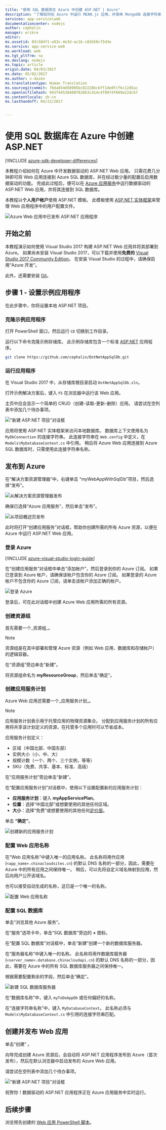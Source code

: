 ```yaml
---
title: "使用 SQL 数据库在 Azure 中创建 ASP.NET | Azure"
description: "了解如何在 Azure 中运行 MEAN.js 应用，并使用 MongoDB 连接字符串连接到 DocumentDB 数据库。"
services: app-service\web
documentationcenter: nodejs
author: cephalin
manager: erikre
editor: 
ms.assetid: 03c584f1-a93c-4e3d-ac1b-c82b50c75d3e
ms.service: app-service-web
ms.workload: web
ms.tgt_pltfrm: na
ms.devlang: nodejs
ms.topic: article
origin.date: 04/03/2017
ms.date: 05/02/2017
ms.author: v-dazen
ms.translationtype: Human Translation
ms.sourcegitcommit: 78da854d58905bc82228bcbff1de0fcfbc12d5ac
ms.openlocfilehash: 943f44538488f82063c414c4f0974f699e22dcb7
ms.contentlocale: zh-cn
ms.lasthandoff: 04/22/2017


---
```

# <a name="create-an-aspnet-app-in-azure-with-sql-database"></a>使用 SQL 数据库在 Azure 中创建 ASP.NET

[!INCLUDE [azure-sdk-developer-differences](../../includes/azure-sdk-developer-differences.md)]

本教程介绍如何在 Azure 中开发数据驱动的 ASP.NET Web 应用。 只需花费几分钟即可将 Web 应用连接到 Azure SQL 数据库，并在经过极少量的配置后启用数据驱动的功能。 完成此过程后，便可以在 [Azure 应用服务](../app-service/app-service-value-prop-what-is.md)中运行数据驱动的 ASP.NET Web 应用，并将其连接到 SQL 数据库。

本教程以**个人用户帐户**使用 ASP.NET 模板。 此模板使用 [ASP.NET 实体框架](https://docs.microsoft.com/aspnet/entity-framework)来管理 Web 应用程序中的用户配置文件。 

![Azure Web 应用中已发布 ASP.NET 应用程序](./media/app-service-web-tutorial-dotnet-sqldatabase/azure-app-in-browser.png)

## <a name="before-you-begin"></a>开始之前

本教程演示如何使用 Visual Studio 2017 构建 ASP.NET Web 应用并将其部署到 Azure。 如果尚未安装 Visual Studio 2017，可以下载并使用**免费的** [Visual Studio 2017 Community Edition](https://www.visualstudio.com/downloads/)。 在安装 Visual Studio 的过程中，请确保启用“Azure 开发”。

此外，还需要安装 [Git](http://www.git-scm.com/downloads)。

## <a name="step-1---set-up-the-sample-application"></a>步骤 1 - 设置示例应用程序
在此步骤中，你将设置本地 ASP.NET 项目。

### <a name="clone-the-sample-application"></a>克隆示例应用程序

打开 PowerShell 窗口，然后运行 `CD` 切换到工作目录。

运行以下命令克隆示例存储库。 此示例存储库包含一个标准 [ASP.NET](http://asp.net) 应用程序。

```bash
git clone https://github.com/cephalin/DotNetAppSqlDb.git
```

### <a name="run-the-application"></a>运行应用程序

在 Visual Studio 2017 中，从存储库根目录启动 `DotNetAppSqlDb.sln`。

打开示例解决方案后，键入 `F5` 在浏览器中运行该 Web 应用。

主页中应会显示一个简单的 CRUD（创建-读取-更新-删除）应用。 请尝试在空列表中添加几个待办事项。

![“新建 ASP.NET 项目”对话框](./media/app-service-web-tutorial-dotnet-sqldatabase/local-app-in-browser.png)

应用将使用 ASP.NET 实体框架来访问本地数据库。 数据库上下文使用名为 `MyDbConnection` 的连接字符串。 此连接字符串在 `Web.config` 中定义，在 `Models\MyDatabaseContext.cs` 中引用。 稍后将 Azure Web 应用连接到 Azure SQL 数据库时，只需使用此连接字符串名称。 

## <a name="publish-to-azure"></a>发布到 Azure

在“解决方案资源管理器”中，右键单击 “myWebAppWithSqlDb”项目，然后选择“发布”。

![从解决方案资源管理器发布](./media/app-service-web-tutorial-dotnet-sqldatabase/solution-explorer-publish.png)

确保已选择“Azure 应用服务”，然后单击“发布”。

![从项目概述页发布](./media/app-service-web-tutorial-dotnet-sqldatabase/publish-to-app-service.png)

此时将打开“创建应用服务”对话框，帮助你创建所需的所有 Azure 资源，以便在 Azure 中运行 ASP.NET Web 应用。

### <a name="sign-in-to-azure"></a>登录 Azure

[!INCLUDE [azure-visual-studio-login-guide](../../includes/azure-visual-studio-login-guide.md)]

在“创建应用服务”对话框中单击“添加帐户”，然后登录到你的 Azure 订阅。 如果已登录到 Azure 帐户，请确保该帐户包含你的 Azure 订阅。 如果登录的 Azure 帐户不包含你的 Azure 订阅，请单击该帐户添加正确的帐户。

![登录 Azure](./media/app-service-web-tutorial-dotnet-sqldatabase/sign-in-azure.png)

登录后，可在此对话框中创建 Azure Web 应用所需的所有资源。

### <a name="create-a-resource-group"></a>创建资源组

首先需要一个_资源组_。 

> [!NOTE] 
> 资源组是在其中部署和管理 Azure 资源（例如 Web 应用、数据库和存储帐户）的逻辑容器。
>
>

在“资源组”旁边单击“新建”。

将资源组命名为 **myResourceGroup**，然后单击“确定”。

### <a name="create-an-app-service-plan"></a>创建应用服务计划

Azure Web 应用还需要一个_应用服务计划_。 

> [!NOTE]
> 应用服务计划表示用于托管应用的物理资源集合。 分配到应用服务计划的所有应用将共享该计划定义的资源，在托管多个应用时可以节省成本。 
>
> 应用服务计划定义：
>
> - 区域（中国北部、中国东部）
> - 实例大小（小、中、大）
> - 规模计数（一个、两个、三个实例，等等） 
> - SKU（免费、共享、基本、标准、高级）
>

在“应用服务计划”旁边单击“新建”。 

在“配置应用服务计划”对话框中，使用以下设置配置新的应用服务计划：

- **应用服务计划**：键入 **myAppServicePlan**。 
- **位置**：选择“中国北部”或想要使用的其他任何区域。
- **大小**：选择“免费”或想要使用的其他任何[定价层](https://www.azure.cn/pricing/details/app-service/)。

单击 **“确定”**。

![创建新的应用服务计划](./media/app-service-web-tutorial-dotnet-sqldatabase/configure-app-service-plan.png)

### <a name="configure-the-web-app-name"></a>配置 Web 应用名称

在“Web 应用名称”中键入唯一的应用名称。 此名称将用作应用 (`<app_name>.chinacloudsites.cn`) 的默认 DNS 名称的一部分，因此，需要在 Azure 中的所有应用之间保持唯一。 稍后，可以先将自定义域名映射到应用，然后向用户公开该域名。

也可以接受自动生成的名称，这已是一个唯一的名称。

![配置 Web 应用名称](./media/app-service-web-tutorial-dotnet-sqldatabase/web-app-name.png)

### <a name="configure-a-sql-database"></a>配置 SQL 数据库

单击“浏览其他 Azure 服务”。

在“服务”选项卡中，单击“SQL 数据库”旁边的 **+** 图标。 

在“配置 SQL 数据库”对话框中，单击“新建”创建一个新的数据库服务器。 

在“服务器名称”中键入唯一的名称。 此名称将用作数据库服务器 (`<server_name>.database.chinacloudapi.cn`) 的默认 DNS 名称的一部分，因此，需要在 Azure 中的所有 SQL 数据库服务器之间保持唯一。 

根据需要配置剩余的字段，然后单击“确定”。

![新建 SQL 数据库服务器](./media/app-service-web-tutorial-dotnet-sqldatabase/configure-sql-database-server.png)

在“数据库名称”中，键入 `myToDoAppDb` 或任何偏好的名称。

在“连接字符串名称”中，键入 `MyDatabaseContext`。 此名称必须与 `Models\MyDatabaseContext.cs` 中引用的连接字符串匹配。

## <a name="create-and-publish-the-web-app"></a>创建并发布 Web 应用

单击“创建” 。 

向导完成创建 Azure 资源后，会自动将 ASP.NET 应用程序发布到 Azure（首次发布），然后在默认浏览器中启动发布的 Azure Web 应用。

请尝试在空列表中添加几个待办事项。

![“新建 ASP.NET 项目”对话框](./media/app-service-web-tutorial-dotnet-sqldatabase/azure-app-in-browser.png)

祝贺你！数据驱动的 ASP.NET 应用程序正在 Azure 应用服务中实时运行。

## <a name="next-steps"></a>后续步骤

浏览预先创建的 [Web 应用 PowerShell 脚本](app-service-powershell-samples.md)。
